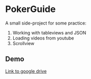 # PokerGuide
A small side-project for some practice:
1. Working with tableviews and JSON
2. Loading videos from youtube
3. Scrollview

## Demo

[Link to google drive](https://drive.google.com/drive/folders/1b63Hx0F2x7JhJ6DAdxabrQatuN6GyO0f?usp=sharing)

